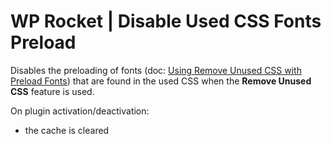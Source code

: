 # WP Rocket | Disable Used CSS Fonts Preload

Disables the preloading of fonts (doc: [Using Remove Unused CSS with Preload Fonts](https://docs.wp-rocket.me/article/1529-remove-unused-css#preload-fonts)) that are found in the used CSS when the **Remove Unused CSS** feature is used.

On plugin activation/deactivation:

* the cache is cleared

